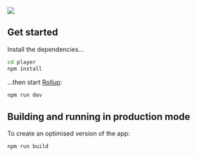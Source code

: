 
![](https://media.discordapp.net/attachments/611114011110408202/699628601980485692/unknown.png?width=555&height=679)
## Get started

Install the dependencies...

```bash
cd player
npm install
```

...then start [Rollup](https://rollupjs.org):

```bash
npm run dev
```

## Building and running in production mode

To create an optimised version of the app:

```bash
npm run build
```
